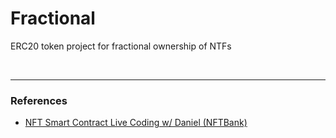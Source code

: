 # Fractional

ERC20 token project for fractional ownership of NTFs

<br />

---

### References

- [NFT Smart Contract Live Coding w/ Daniel (NFTBank)](https://youtu.be/uOjY6-3xe7Y)
